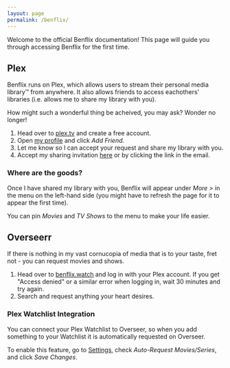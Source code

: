 ```yaml
---
layout: page
permalink: /benflix/
---
```


Welcome to the official Benflix documentation! This page will guide you through accessing Benflix for the first time.

## Plex
Benflix runs on Plex, which allows users to stream their personal media library™ from anywhere. It also allows friends to access eachothers' libraries (i.e. allows me to share my library with you).

How might such a wonderful thing be acheived, you may ask? Wonder no longer!

1. Head over to [plex.tv](https://www.plex.tv/) and create a free account.
2. Open [my profile](https://app.plex.tv/desktop/#!/user/9dc9e010ff731d50) and click *Add Friend*.
3. Let me know so I can accept your request and share my library with you.
4. Accept my sharing invitation [here](https://app.plex.tv/desktop/#!/settings/manage-library-access) or by clicking the link in the email.

### Where are the goods?
Once I have shared my library with you, Benflix will appear under *More >* in the menu on the left-hand side (you might have to refresh the page for it to appear the first time).

You can pin *Movies* and *TV Shows* to the menu to make your life easier.

## Overseerr
If there is nothing in my vast cornucopia of media that is to your taste, fret not - you can request movies and shows.

1. Head over to [benflix.watch](https://benflix.watch/) and log in with your Plex account. If you get "Access denied" or a similar error when logging in, wait 30 minutes and try again.
2. Search and request anything your heart desires.

### Plex Watchlist Integration
You can connect your Plex Watchlist to Overseer, so when you add something to your Watchlist it is automatically requested on Overseer.

To enable this feature, go to [Settings](https://benflix.watch/profile/settings), check *Auto-Request Movies/Series*, and click *Save Changes*.
